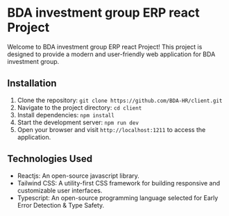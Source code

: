 # BDA investment group ERP react Project

Welcome to BDA investment group ERP react Project! This project is designed to provide a modern and user-friendly web application for BDA investment group.

## Installation

1. Clone the repository: `git clone https://github.com/BDA-HR/client.git`
2. Navigate to the project directory: `cd client`
3. Install dependencies: `npm install`
4. Start the development server: `npm run dev`
5. Open your browser and visit `http://localhost:1211` to access the application.

## Technologies Used

- Reactjs: An open-source javascript library.
- Tailwind CSS: A utility-first CSS framework for building responsive and customizable user interfaces.
- Typescript: An open-source programming language selected for Early Error Detection & Type Safety.
